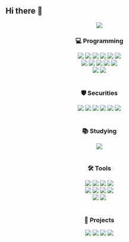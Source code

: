 ## Hi there 👋

<!--
**hanit3/hanit3** is a ✨ _special_ ✨ repository because its `README.md` (this file) appears on your GitHub profile.

Here are some ideas to get you started:

- 🔭 I’m currently working on ...
- 🌱 I’m currently learning ...
- 👯 I’m looking to collaborate on ...
- 🤔 I’m looking for help with ...
- 💬 Ask me about ...
- 📫 How to reach me: ...
- 😄 Pronouns: ...
- ⚡ Fun fact: ...
-->
<div align="center">
  <img src="https://capsule-render.vercel.app/api?type=venom&height=300&color=gradient&text=Hanit's%20World!&fontColor=000000&animation=fadeIn&textBg=false" />
</div>

<h3 align="center">💻 Programming </h3>
<div align="center"> 
  <img src="https://img.shields.io/badge/python-20232a.svg?style=for-the-badge&logo=python&logoColor=3776AB" />
  <img src="https://img.shields.io/badge/java-20232a.svg?style=for-the-badge&logo=openjdk&logoColor=F80000" />
  <img src="https://img.shields.io/badge/swift-20232a.svg?style=for-the-badge&logo=swift&logoColor=F05138" />
  <img src="https://img.shields.io/badge/html5-20232a.svg?style=for-the-badge&logo=html5&logoColor=E34F26" />
  <img src="https://img.shields.io/badge/css3-20232a.svg?style=for-the-badge&logo=css3&logoColor=1572B6" />
  <img src="https://img.shields.io/badge/javascirpt-20232a.svg?style=for-the-badge&logo=javascript&logoColor=F7DF1E" />
</div>
<div align="center">
  <img src="https://img.shields.io/badge/react-20232a.svg?style=for-the-badge&logo=react&logoColor=61DAFB" />
  <img src="https://img.shields.io/badge/django-092E20?style=for-the-badge&logo=django&logoColor=white">
  <img src="https://img.shields.io/badge/typescript-20232a.svg?style=for-the-badge&logo=typescript&logoColor=3178C6" />
  <img src="https://img.shields.io/badge/springboot-20232a.svg?style=for-the-badge&logo=springboot&logoColor=6DB33F" />
  <img src="https://img.shields.io/badge/unity-20232a.svg?style=for-the-badge&logo=unity&logoColor=FFFFFF" />
</div>
<div align="center">
  <img src="https://img.shields.io/badge/mysql-20232a.svg?style=for-the-badge&logo=mysql&logoColor=4479A1" />
  <img src="https://img.shields.io/badge/oracle-20232a.svg?style=for-the-badge&logo=oracle&logoColor=4479A1" />
</div>
<br>

<h3 align="center">🛡️ Securities </h3>
<div align="center">
  <img src="https://img.shields.io/badge/burpsuite-20232a.svg?style=for-the-badge&logo=burpsuite&fontColor=FF6633" />
  <img src="https://img.shields.io/badge/wireshark-20232a.svg?style=for-the-badge&logo=wireshark&fontColor=1679A7" />
  <img src="https://img.shields.io/badge/kalilinux-20232a.svg?style=for-the-badge&logo=kalilinux&logoColor=FFFFFF" />
  <img src="https://img.shields.io/badge/metasploit-20232a.svg?style=for-the-badge&logo=metasploit&fontColor=2596CD" />
  <img src="https://img.shields.io/badge/apktools-20232a.svg?style=for-the-badge&logo=apktools&fontColor=2596CD" />
  <img src="https://img.shields.io/badge/flask-20232a.svg?style=for-the-badge&logo=flask&fontColor=FFFFFF" />
</div>
<br>

<h3 align="center">📚 Studying </h3>
<div align="center">
  <img src="https://img.shields.io/badge/frida-20232a.svg?style=for-the-badge&logo=frida&fontColor=EF6456" />
</div>
<br>

<h3 align="center">🛠 Tools </h3>
<div align="center">
  <img src="https://img.shields.io/badge/linux-20232a.svg?style=for-the-badge&logo=linux&logoColor=FCC624" />
  <img src="https://img.shields.io/badge/Visual%20Studio-20232a.svg?style=for-the-badge&logo=visual-studio&logoColor=0283D0"/> 
  <img src="https://img.shields.io/badge/androidstudio-20232a.svg?style=for-the-badge&logo=androidstudio&logoColor=3DDC84" />
  <img src="https://img.shields.io/badge/xcode-20232a.svg?style=for-the-badge&logo=xcode&logoColor=147EFB" />
</div>
<div align="center">
  <img src="https://img.shields.io/badge/AWS-20232a.svg?style=for-the-badge&logo=amazonwebservices&logoColor=FFFFFF" />
  <img src="https://img.shields.io/badge/docker-20232a.svg?style=for-the-badge&logo=docker&logoColor=2496ED" />
  <img src="https://img.shields.io/badge/git-20232a.svg?style=for-the-badge&logo=git&logoColor=F05032" />
  <img src="https://img.shields.io/badge/github-20232a.svg?style=for-the-badge&logo=github&logoColor=FFFFFF" />
</div>
<div align="center">
  <img src="https://img.shields.io/badge/notion-20232a.svg?style=for-the-badge&logo=notion&logoColor=FFFFFF" />
  <img src="https://img.shields.io/badge/figma-20232a.svg?style=for-the-badge&logo=figma&logoColor=F24E1E" />
</div>
<br>

<h3 align="center">💫 Projects </h3>
<div align="center">
  <img src="https://github-readme-stats.vercel.app/api/pin/?username=hanit3&repo=NoName-Securities" />
  <img src="https://github-readme-stats.vercel.app/api/pin/?username=hanit3&repo=NoName_Scenario3_Mobile_Ransom" />
  <img src="https://github-readme-stats.vercel.app/api/pin/?username=hanit3&repo=BikeMate" />
  <img src="https://github-readme-stats.vercel.app/api/pin/?username=hanit3&repo=QUOTKA_FINAL" />
</div>
<br>

